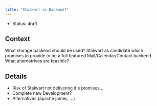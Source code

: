 ```yaml
---
title: "Stalwart as Backend?"
---
```


* Status: draft

## Context

What storage backend should be used? Stalwart as candidate which promises to provide to be a full featured Mail/Calendar/Contact backend. What alternatrives are feasible?

## Details

* Risk of Stalwart not delivering it's promises...
* Complete new Development?
* Alternatives (apache james, ...)
